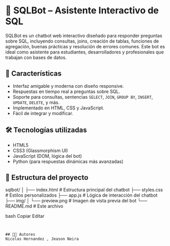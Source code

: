# 🤖 SQLBot – Asistente Interactivo de SQL

SQLBot es un chatbot web interactivo diseñado para responder preguntas sobre SQL, incluyendo consultas, joins, creación de tablas, funciones de agregación, buenas prácticas y resolución de errores comunes. Este bot es ideal como asistente para estudiantes, desarrolladores y profesionales que trabajan con bases de datos.

## 🚀 Características

- Interfaz amigable y moderna con diseño responsive.
- Respuestas en tiempo real a preguntas sobre SQL.
- Soporte para consultas, sentencias `SELECT`, `JOIN`, `GROUP BY`, `INSERT`, `UPDATE`, `DELETE`, y más.
- Implementado en HTML, CSS y JavaScript.
- Fácil de integrar y modificar.


## 🛠️ Tecnologías utilizadas

- HTML5
- CSS3 (Glassmorphism UI)
- JavaScript (DOM, lógica del bot)
-  Python (para respuestas dinámicas más avanzadas)

## 📁 Estructura del proyecto
sqlbot/
│
├── index.html # Estructura principal del chatbot
├── styles.css # Estilos personalizados
├── app.js # Lógica de interacción del chatbot
├── img/
│ └── preview.png # Imagen de vista previa del bot
└── README.md # Este archivo

bash
Copiar
Editar




```


## 👨‍💻 Autores
Nicolas Hernandez , Jeason Neira



